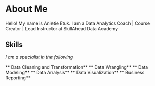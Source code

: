 # About Me
Hello! My name is Anietie Etuk. I am a Data Analytics Coach | Course Creator | Lead Instructor at SkillAhead Data Academy

## Skills
*I am a specialist in the following*

** Data Cleaning and Transformation**
** Data Wrangling**
** Data Modeling**
** Data Analysis**
** Data Visualization**
** Business Reporting**
